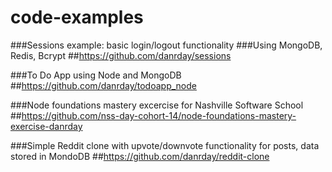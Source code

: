 # code-examples




###Sessions example: basic login/logout functionality
###Using MongoDB, Redis, Bcrypt
##https://github.com/danrday/sessions

###To Do App using Node and MongoDB
##https://github.com/danrday/todoapp_node


###Node foundations mastery excercise for Nashville Software School
##https://github.com/nss-day-cohort-14/node-foundations-mastery-exercise-danrday


###Simple Reddit clone with upvote/downvote functionality for posts, data stored in MondoDB
##https://github.com/danrday/reddit-clone
